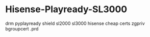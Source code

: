 # Hisense-Playready-SL3000
drm pyplayready shield sl2000 sl3000 hisense cheap certs zgpriv bgroupcert .prd
